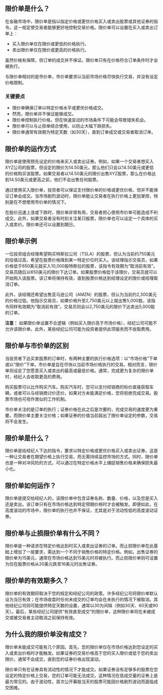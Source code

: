 ## 限价单是什么？

在金融市场中，限价单是指以指定价格或更优价格买入或卖出股票或其他证券的指令。这一规定使交易者能够更好地控制交易价格。限价单可以设置在买入或卖出订单上：

- 买入限价单仅在限价或更低的价格执行。
- 卖出限价单仅在限价或更高的价格执行。

虽然价格有保障，但订单的成交并不保证。限价单只有在价格符合订单条件时才会被执行。

与限价单相对的是市价单，市价单要求以当前市场价格尽快执行交易，并没有设定价格限制。

### 关键要点

- 限价单确保订单以特定价格水平或更优价格成交。
- 然而，限价单并不保证能够成交。
- 限价单控制执行价格，但在快速变动的市场条件下可能会导致错失机会。
- 限价单可以与止损单结合使用，以防止大幅下跌损失。
- 限价单通常有效期为特定天数（如30天），直到订单成交或交易者取消订单。

## 限价单的运作方式

限价单是使用预先设定的价格来买入或卖出证券。例如，如果一个交易者想买入XYZ公司的股票，但设定的限价为14.50美元，那么他们只会以14.50美元或更低的价格购买该股票。如果交易者以14.50美元的限价出售XYZ股票，那么在价格达到14.50美元或更高之前，他们不会出售任何股票。

通过使用买入限价单，投资者可以保证支付限价单的价格或更优价格，但并不能保证订单会成交。当市场剧烈波动时，限价单能让交易者在执行价格上更加掌控，特别是在不想使用市价单的情况下。

在股价迅速上涨或下跌时，限价单非常有用，交易者担心使用市价单可能造成不利成交。此外，如果交易者没有时刻关注某只股票，限价单也可以设定一个具体的买入或卖价。限价单还可以设置到期日。

## 限价单示例

一位投资组合经理希望购买特斯拉公司（TSLA）的股票，但认为当前约750美元的估值过高，希望在股票价格降到某一特定价位时买入。该经理指示交易员，如果价格低于650美元就买入10,000股特斯拉的股票，该指令有效期为“取消前有效”。交易员随后以650美元的限价下达订单。如果股票价格低于该限价，交易员就可以开始购入该股票。该订单将保持有效，直到股票价格达到经理设定的限价或经理取消订单。

此外，该经理还希望出售亚马逊公司（AMZN）的股票，但认为当前约2,300美元的价格过低。他指示交易员，如果价格升至2,750美元以上就出售5,000股，该指令同样有效期为“取消前有效”。交易员则会以2,750美元的限价下达卖出5,000股的订单。

**注意：** 如果限价单设置不合逻辑（例如买入限价高于市场价格），经纪公司可能不允许该限价单。此外，某些经纪公司可能为投资者提供此项服务而不收取费用。

## 限价单与市价单的区别

当投资者下达买卖股票的订单时，有两种主要的执行价格选项：以“市场价格”下单或以“限价”下单。市价单是旨在尽快以当前市场价格执行的交易。相对而言，限价单则设定了您愿意买入或卖出的最高或最低价格。通常，完成更为复杂的限价单时，经纪人会收取更高的费用。

购买股票可以比作购买汽车。购买汽车时，您可以支付经销商的标价直接获取车辆，或者可以与经销商讨价还价，如果对方未能满足价格，您将拒绝完成交易。股票市场也可视作类似的工作机制。

市价单关注的是订单的执行；证券价格在此之后是次要的，完成交易的速度更为重要。而限价单主要关注价格；如果证券的价值当前超出了限价单设定的参数，交易将不会发生。

## 限价单是什么？

限价单是给经纪人下达的指令，要求以特定价格或更优价格买入或卖出证券。这是一种让交易者在期望价格上执行交易，而无需持续监控市场的方式。同时，限价单也是一种对冲风险的方式，可以通过在特定价格水平上捕捉销售价格来确保损失最小化。

## 限价单如何运作？

限价单是提交给经纪人的，该限价单中包含证券名称、数量、价格，以及您是买入还是卖出。该订单只有在市场价格达到特定预期价格时才会被触发。即便如此，在高度波动的市场中，限价单的执行也并不保证，尤其是对于流动性低的高度波动证券。

## 限价单与止损限价单有什么不同？

限价单是一种请求在特定价格达到时买入或卖出证券的订单。而止损限价单在此基础上增加了一层要求，需达到一个不同于销售价格的特定价格。例如，出售证券的限价单为15美元，通常在市场价格达到15美元时将被执行。而止损限价单则可设置为仅在股票价格从20美元跌至16美元时出售证券。

## 限价单的有效期多久？

限价单的有效期将取决于您的规定和经纪公司的政策。许多经纪公司将限价单默认设为当日有效；在市场收盘时任何未成交的订单均会在未执行的情况下被取消。其他经纪公司则可能提供特定天数的设置，通常以30为间隔（例如30天、60天或90天）。最后，某些经纪公司提供“有效直至成交”的限价单，这种限价单将在未被成交或被交易者主动取消之前保持有效。

## 为什么我的限价单没有成交？

限价单未能成交可能有几个原因。首先，您的限价单仅在市场价格达到您设定的买入或卖出价格时才能触发。如果证券的交易价格高于您的买入限价或低于您的卖出限价，通常不会成交，直到您的证券价格出现波动。

限价单只有在证券具有流动性的情况下才能成交。如果证券没有足够多的股票在您设定的特定价格上交易，您的订单可能无法成交。这种情况在低成交量的证券上是最为常见的。由于波动性，首次公开募股当天的股票可能因价格剧烈波动而面临成交困难。